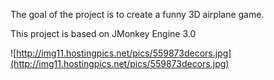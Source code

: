 The goal of the project is to create a funny 3D airplane game.

This project is based on JMonkey Engine 3.0


![http://img11.hostingpics.net/pics/559873decors.jpg](http://img11.hostingpics.net/pics/559873decors.jpg)